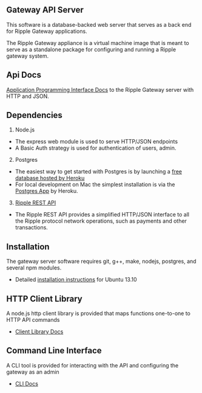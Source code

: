 ## Gateway API Server

This software is a database-backed web server that serves as a
back end for Ripple Gateway applications.

The Ripple Gateway appliance is a virtual machine image that
is meant to serve as a standalone package for configuring
and running a Ripple gateway system.

## Api Docs

[Application Programming Interface Docs](./doc/api.md) to the Ripple Gateway server with HTTP and JSON.

## Dependencies

1. Node.js
  - The express web module is used to serve HTTP/JSON endpoints
  - A Basic Auth strategy is used for authentication of users, admin.

2. Postgres
  - The easiest way to get started with Postgres is by launching a [free database hosted by Heroku](https://postgres.heroku.com/databases)
  - For local development on Mac the simplest installation is via the [Postgres App](http://postgresapp.com/) by Heroku.

3. [Ripple REST API](https://github.com/ripple/ripple-rest.git)
- The Ripple REST API provides a simplified HTTP/JSON interface to all the Ripple protocol network operations, such as payments and other transactions.

## Installation

The gateway server software requires git, g++, make, nodejs, postgres, and several npm modules.

- Detailed [installation instructions](./doc/install.md) for Ubuntu 13.10

## HTTP Client Library

A node.js http client library is provided that maps functions one-to-one to HTTP API commands
- [Client Library Docs](./doc/http_client.md)

## Command Line Interface

A CLI tool is provided for interacting with the API and configuring the gateway as an admin
- [CLI Docs](./doc/cli.md)
